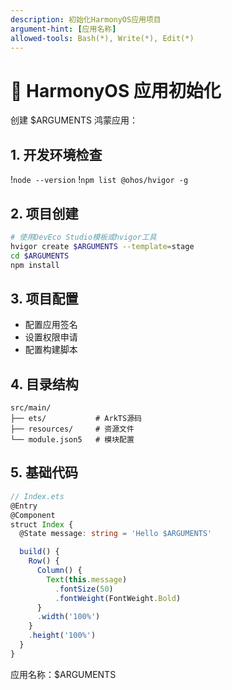 ```yaml
---
description: 初始化HarmonyOS应用项目
argument-hint: [应用名称]
allowed-tools: Bash(*), Write(*), Edit(*)
---
```


# 🌸 HarmonyOS 应用初始化

创建 $ARGUMENTS 鸿蒙应用：

## 1. 开发环境检查
!`node --version`
!`npm list @ohos/hvigor -g`

## 2. 项目创建
```bash
# 使用DevEco Studio模板或hvigor工具
hvigor create $ARGUMENTS --template=stage
cd $ARGUMENTS
npm install
```

## 3. 项目配置
- 配置应用签名
- 设置权限申请
- 配置构建脚本

## 4. 目录结构
```
src/main/
├── ets/           # ArkTS源码
├── resources/     # 资源文件
└── module.json5   # 模块配置
```

## 5. 基础代码
```typescript
// Index.ets
@Entry
@Component
struct Index {
  @State message: string = 'Hello $ARGUMENTS'

  build() {
    Row() {
      Column() {
        Text(this.message)
          .fontSize(50)
          .fontWeight(FontWeight.Bold)
      }
      .width('100%')
    }
    .height('100%')
  }
}
```

应用名称：$ARGUMENTS